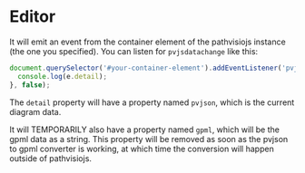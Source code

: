 # Editor

It will emit an event from the container element of the pathvisiojs instance (the one you specified). You can listen for ```pvjsdatachange``` like this:

```js
document.querySelector('#your-container-element').addEventListener('pvjsdatachange', function (e) {
  console.log(e.detail);
}, false);
```

The ```detail``` property will have a property named ```pvjson```, which is the current diagram data.

It will TEMPORARILY also have a property named ```gpml```, which will be the gpml data as a string. This property will be removed as soon as the pvjson to gpml converter is working, at which time the conversion will happen outside of pathvisiojs.
